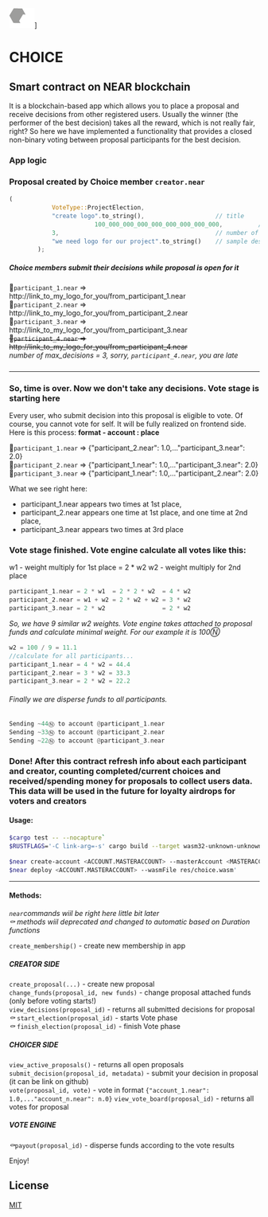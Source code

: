  ![choice](./assets/logo5.png)] 
# CHOICE
## Smart contract on NEAR blockchain

It is a blockchain-based app which allows you to place a proposal and receive decisions from other registered users.
Usually the winner (the performer of the best decision) takes all the reward, which is not really fair, right?
So here we have implemented a functionality that provides a closed non-binary voting between proposal participants for the best decision.

### App logic
### Proposal created by Choice member ```creator.near```
```rust
(
			VoteType::ProjectElection,          
			"create logo".to_string(),                    // title  
                        100_000_000_000_000_000_000_000_000,          // 100Ⓝ  
			3,                                            // number of max_decisions  
			"we need logo for our project".to_string()    // sample description  
		);
```
##### Choice members submit their decisions while proposal is open for it
👨```participant_1.near``` =>  http://link_to_my_logo_for_you/from_participant_1.near   
👨```participant_2.near``` =>  http://link_to_my_logo_for_you/from_participant_2.near  
👨```participant_3.near``` =>  http://link_to_my_logo_for_you/from_participant_3.near  
~~👤```participant_4.near``` =>  http://link_to_my_logo_for_you/from_participant_4.near~~  
*number of max_decisions = 3, sorry, ```participant_4.near```, you are late*
#####
---
### So, time is over. Now we don't take any decisions. Vote stage is starting here
Every user, who submit decision into this proposal is eligible to vote. Of course, you cannot vote for self.
It will be fully realized on frontend side. Here is this process:
**format - account : place**  

👨```participant_1.near``` =>  {"participant_2.near": 1.0,..."participant_3.near": 2.0}  
👨```participant_2.near``` =>  {"participant_1.near": 1.0,..."participant_3.near": 2.0}  
👨```participant_3.near``` =>  {"participant_1.near": 1.0,..."participant_2.near": 2.0}  

What we see right here: 
- participant_1.near appears two times at 1st place,
- participant_2.near appears one time at 1st place, and one time at 2nd place,
- participant_3.near appears two times at 3rd place
### Vote stage finished. Vote engine calculate all votes like this:
w1 - weight multiply for 1st place = 2 * w2 
w2 - weight multiply for 2nd place 
```rust
participant_1.near = 2 * w1  = 2 * 2 * w2  = 4 * w2
participant_2.near = w1 + w2 = 2 * w2 + w2 = 3 * w2 
participant_3.near = 2 * w2                = 2 * w2 
```
*So, we have 9 similar w2 weights. Vote engine takes attached to proposal funds and calculate minimal weight. For our example it is 100Ⓝ*

```rust
w2 = 100 / 9 = 11.1
//calculate for all participants...
participant_1.near = 4 * w2 = 44.4
participant_2.near = 3 * w2 = 33.3
participant_3.near = 2 * w2 = 22.2
```
###### Finally we are disperse funds to all participants.
```rust
Sending ~44Ⓝ to account @participant_1.near
Sending ~33Ⓝ to account @participant_2.near
Sending ~22Ⓝ to account @participant_3.near
```
### Done! After this contract refresh info about each participant and creator, counting completed/current choices and received/spending money for proposals to collect users data. This data will be used in the future for loyalty airdrops for voters and creators

#### Usage:

```bash
$cargo test -- --nocapture`
$RUSTFLAGS='-C link-arg=-s' cargo build --target wasm32-unknown-unknown --release`
```
```bash
$near create-account <ACCOUNT.MASTERACCOUNT> --masterAccount <MASTERACCOUNT>
$near deploy <ACCOUNT.MASTERACCOUNT> --wasmFile res/choice.wasm'
```

---

#### Methods:
*```near```commands wiil be right here little bit later*  
*⚰️ methods wiil deprecated and changed to automatic based on Duration functions*

```create_membership()```                    - create new membership in app  
##### CREATOR SIDE
```create_proposal(...)```                   - create new proposal   
```change_funds(proposal_id, new funds)```   - change proposal attached funds (only before voting starts!)   
```view_decisions(proposal_id)```            - returns all submitted decisions for proposal    
*⚰️* ```start_election(proposal_id)```       - starts Vote phase  
*⚰️* ```finish_election(proposal_id)```      - finish Vote phase   
##### CHOICER SIDE 
```view_active_proposals()```                 - returns all open proposals    
```submit_decision(proposal_id, metadata)```  - submit your decision in proposal (it can be link on github)     
```vote(proposal_id, vote)```                 - vote in format ```{"account_1.near": 1.0,..."account_n.near": n.0}```   ```view_vote_board(proposal_id)```            - returns all votes for proposal  
##### VOTE ENGINE       
*⚰️*```payout(proposal_id)```                 - disperse funds according to the vote results  

Enjoy!  



## License
[MIT](https://choosealicense.com/licenses/mit/)
